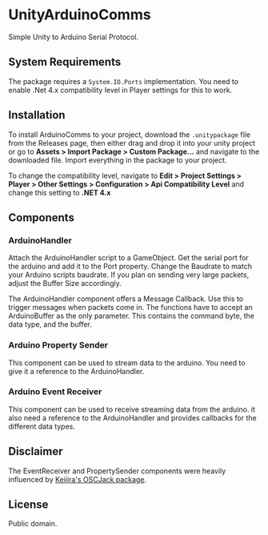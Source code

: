 # UnityArduinoComms

Simple Unity to Arduino Serial Protocol.


## System Requirements

The package requires a ```System.IO.Ports``` implementation. You need to enable .Net 4.x compatibility level in Player settings for this to work.


## Installation

To install ArduinoComms to your project, download the ```.unitypackage``` file from the Releases page, then either drag and drop it into your unity project or go to **Assets > Import Package > Custom Package...** and navigate to the downloaded file. Import everything in the package to your project.

To change the compatibility level, navigate to **Edit > Project Settings > Player > Other Settings > Configuration > Api Compatibility Level** and change this setting to **.NET 4.x**


## Components

### ArduinoHandler

Attach the ArduinoHandler script to a GameObject. Get the serial port for the arduino and add it to the Port property. Change the Baudrate to match your Arduino scripts baudrate. If you plan on sending very large packets, adjust the Buffer Size accordingly.

The ArduinoHandler component offers a Message Callback. Use this to trigger messages when packets come in. The functions have to accept an ArduinoBuffer as the only parameter. This contains the command byte, the data type, and the buffer.


### Arduino Property Sender

This component can be used to stream data to the arduino. You need to give it a reference to the ArduinoHandler.


### Arduino Event Receiver

This component can be used to receive streaming data from the arduino. it also need a reference to the ArduinoHandler and provides callbacks for the different data types.


## Disclaimer

The EventReceiver and PropertySender components were heavily influenced by [Keijira's OSCJack package](https://github.com/keijiro/OscJack).


## License

Public domain.
